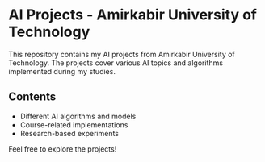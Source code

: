 # AI Projects - Amirkabir University of Technology

This repository contains my AI projects from Amirkabir University of Technology. The projects cover various AI topics and algorithms implemented during my studies.

## Contents
- Different AI algorithms and models
- Course-related implementations
- Research-based experiments

Feel free to explore the projects!
